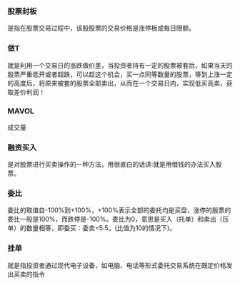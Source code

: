 <!--
 * @Author: guanjiajun www.guanjiajun@ewake.com
 * @Date: 2023-07-17 15:03:21
 * @LastEditors: guanjiajun www.guanjiajun@ewake.com
 * @LastEditTime: 2023-07-19 15:31:51
 * @FilePath: \studys\programming\量化，数据分析\金融基础\专业名词解析\综合.md
 * @Description: 这是默认设置,请设置`customMade`, 打开koroFileHeader查看配置 进行设置: https://github.com/OBKoro1/koro1FileHeader/wiki/%E9%85%8D%E7%BD%AE
-->
### 股票封板
是指在股票交易过程中，该股股票的交易价格是涨停板或每日限额。

### 做T
就是利用一个交易日的涨跌做价差，当投资者持有一定的股票被套后，如果当天的股票严重低开或者超跌，可以趁这个机会，买一点同等数量的股票，等到上涨一定的高度后，将原来被套的股票全部卖出，从而在一个交易日内，实现低买高卖，获取差价利润！

### MAVOL
成交量

### 融资买入
是对股票进行买卖操作的一种方法，用很直白的话讲:就是用借钱的办法买入股票。

### 委比
委比的取值自-100%到+100%，+100%表示全部的委托均是买盘，涨停的股票的委比一般是100%，而跌停是-100%。委比为0，意思是买入（托单）和卖出（压单）的数量相等，即委买：委卖=5:5。(比值为10的情况下)。

### 挂单
就是指投资者通过现代电子设备，如电脑、电话等形式委托交易系统在既定价格发出买卖的指令
